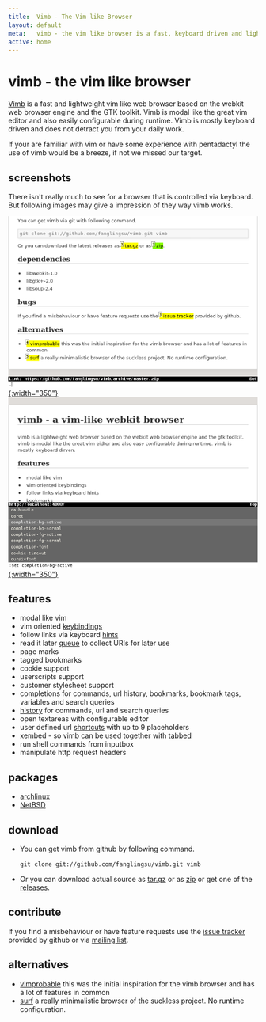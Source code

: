 ```yaml
---
title:  Vimb - The Vim like Browser
layout: default
meta:   vimb - the vim like browser is a fast, keyboard driven and lightweight web-browser
active: home
---
```


# vimb - the vim like browser

[Vimb][vimb] is a fast and lightweight vim like web browser based on the
webkit web browser engine and the GTK toolkit. Vimb is modal like the great
vim editor and also easily configurable during runtime. Vimb is mostly
keyboard driven and does not detract you from your daily work.

If your are familiar with vim or have some experience with pentadactyl the use
of vimb would be a breeze, if not we missed our target.

## screenshots

There isn't really much to see for a browser that is controlled via keyboard.
But following images may give a impression of they way vimb works.

[![link hinting](media/vimb-hints.png "link hinting (688x472 32kB)"){:width="350"}](media/vimb-hints.png)
[![setting completion of vimb](media/vimb-completion.png "completion of settings (690x472 10kB)"){:width="350"}](media/vimb-completion.png)

## features

- modal like vim
- vim oriented [keybindings][]
- follow links via keyboard [hints][]
- read it later [queue][] to collect URIs for later use
- page marks
- tagged bookmarks
- cookie support
- userscripts support
- customer stylesheet support
- completions for commands, url history, bookmarks, bookmark tags, variables
  and search queries
- [history][] for commands, url and search queries
- open textareas with configurable editor
- user defined url [shortcuts][] with up to 9 placeholders
- xembed - so vimb can be used together with [tabbed][]
- run shell commands from inputbox
- manipulate http request headers

## packages

- [archlinux][]
- [NetBSD][]

## download
- You can get vimb from github by following command.

      git clone git://github.com/fanglingsu/vimb.git vimb

- Or you can download actual source as [tar.gz][tgz] or as [zip][] or get
  one of the [releases][].

## contribute

If you find a misbehaviour or have feature requests use the
[issue tracker][bug] provided by github or via [mailing list][mail].

## alternatives

- [vimprobable][] this was the initial inspiration for the vimb browser and has
  a lot of features in common
- [surf][] a really minimalistic browser of the suckless project. No runtime
  configuration.

[zip]:         https://github.com/fanglingsu/vimb/archive/master.zip "vimb download zip"
[tgz]:         https://github.com/fanglingsu/vimb/archive/master.tar.gz "vimb download tar.gz"
[releases]:    https://github.com/fanglingsu/vimb/releases "vimb download releases"
[bug]:         https://github.com/fanglingsu/vimb/issues "vimb vim like browser - issues"
[surf]:        http://surf.suckless.org/
[vimb]:        https://github.com/fanglingsu/vimb "vimb vim like browser sources"
[vimprobable]: http://sourceforge.net/apps/trac/vimprobable/
[tabbed]:      http://tools.suckless.org/tabbed/
[keybindings]: keybindings.html "vimb keybindings"
[hints]:       keybindings.html#hinting "vimb hinting"
[history]:     keybindings.html#history "vimb keybindings to access history"
[queue]:       commands.html#queue "vimb read it later queue feature"
[shortcuts]:   commands.html#shortcuts "vimb shortcuts"
[mail]:        https://lists.sourceforge.net/lists/listinfo/vimb-users "vimb vim like browser - mailing list"
[archlinux]:   https://aur.archlinux.org/packages/vimb-git/ "vimb - archlinux package"
[NetBSD]:      http://pkgsrc.se/wip/vimb "vimb - NetBSD package"
